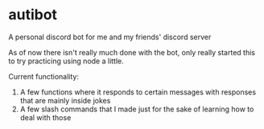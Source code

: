 # autibot
A personal discord bot for me and my friends' discord server

As of now there isn't really much done with the bot, only really started this to try practicing using node a little.

Current functionality:
1. A few functions where it responds to certain messages with responses that are mainly inside jokes
2. A few slash commands that I made just for the sake of learning how to deal with those